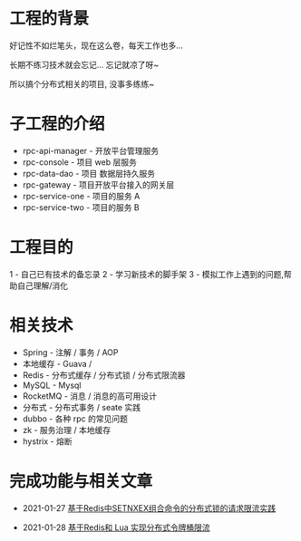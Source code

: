 # 工程的背景
好记性不如烂笔头，现在这么卷，每天工作也多...

长期不练习技术就会忘记... 忘记就凉了呀~ 

所以搞个分布式相关的项目, 没事多练练~

# 子工程的介绍

- rpc-api-manager - 开放平台管理服务
- rpc-console - 项目 web 层服务
- rpc-data-dao - 项目 数据层持久服务
- rpc-gateway - 项目开放平台接入的网关层
- rpc-service-one - 项目的服务 A
- rpc-service-two - 项目的服务 B

# 工程目的
1 - 自己已有技术的备忘录
2 - 学习新技术的脚手架
3 - 模拟工作上遇到的问题,帮助自己理解/消化

# 相关技术
- Spring - 注解 / 事务 / AOP 
- 本地缓存 - Guava / 
- Redis - 分布式缓存 / 分布式锁 / 分布式限流器
- MySQL - Mysql
- RocketMQ - 消息 / 消息的高可用设计
- 分布式 - 分布式事务 / seate 实践
- dubbo - 各种 rpc 的常见问题
- zk - 服务治理 / 本地缓存
- hystrix - 熔断

# 完成功能与相关文章
- 2021-01-27 [基于Redis中SETNXEX组合命令的分布式锁的请求限流实践](http://www.teavamc.com/posts/%E5%9F%BA%E4%BA%8Eredis%E4%B8%ADsetnxex%E7%BB%84%E5%90%88%E5%91%BD%E4%BB%A4%E7%9A%84%E5%88%86%E5%B8%83%E5%BC%8F%E9%94%81%E7%9A%84%E8%AF%B7%E6%B1%82%E9%99%90%E6%B5%81%E5%AE%9E%E8%B7%B5/)

- 2021-01-28 [基于Redis和 Lua 实现分布式令牌桶限流](http://www.teavamc.com/posts/tech_stack_redistokenbucket/)